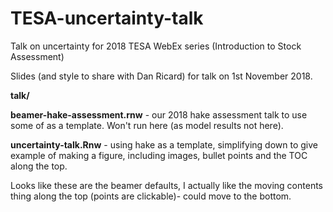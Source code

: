 # TESA-uncertainty-talk
Talk on uncertainty for 2018 TESA WebEx series (Introduction to Stock Assessment)

Slides (and style to share with Dan Ricard) for talk on 1st November 2018.

**talk/**

**beamer-hake-assessment.rnw** - our 2018 hake assessment talk to use some of as a template. Won't run here (as model results not here). 

**uncertainty-talk.Rnw** - using hake as a template, simplifying down to give example of making a figure, including images, bullet points and the TOC along the top. 

Looks like these are the beamer defaults, I actually like the moving contents thing along the top (points are clickable)- could move to the bottom.